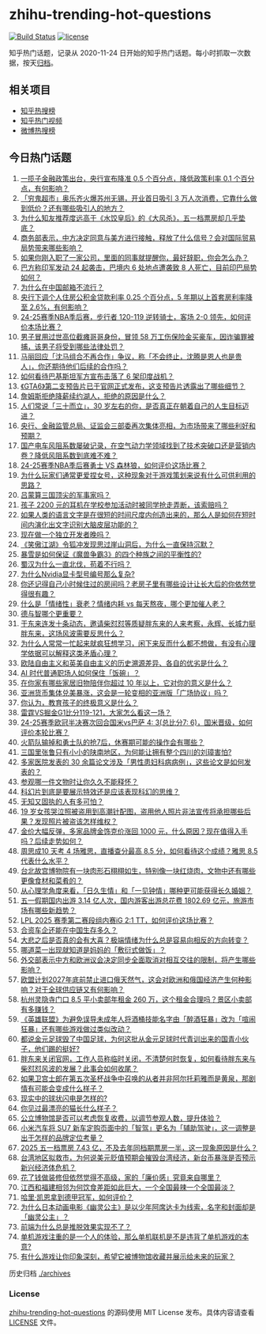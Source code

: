 # zhihu-trending-hot-questions

[![Build Status](https://github.com/justjavac/zhihu-trending-hot-questions/workflows/ci/badge.svg?branch=master)](https://github.com/justjavac/zhihu-trending-hot-questions/actions)
[![license](https://img.shields.io/github/license/justjavac/zhihu-trending-hot-questions)](https://github.com/justjavac/zhihu-trending-hot-questions/blob/master/LICENSE)

知乎热门话题，记录从 2020-11-24
日开始的知乎热门话题。每小时抓取一次数据，按天[归档](./archives)。

## 相关项目

- [知乎热搜榜](https://github.com/justjavac/zhihu-trending-top-search)
- [知乎热门视频](https://github.com/justjavac/zhihu-trending-hot-video)
- [微博热搜榜](https://github.com/justjavac/weibo-trending-hot-search)

## 今日热门话题

<!-- BEGIN -->
<!-- 最后更新时间 Wed May 07 2025 13:09:22 GMT+0800 (China Standard Time) -->

1. [一揽子金融政策出台，央行宣布降准 0.5 个百分点，降低政策利率 0.1 个百分点，有何影响？](https://www.zhihu.com/question/1903376638756000800)
1. [「穷鬼超市」奥乐齐火爆苏州无锡，开业首日吸引 3 万人次消费，它靠什么做到低价？还有哪些吸引人的地方？](https://www.zhihu.com/question/1901917498087006700)
1. [为什么知友推荐度远高于《水饺皇后》的《大风杀》，五一档票房却几乎垫底？](https://www.zhihu.com/question/1903013096211064600)
1. [商务部表示，中方决定同意与美方进行接触，释放了什么信号？会对国际贸易局势带来哪些影响？](https://www.zhihu.com/question/1903357433289601800)
1. [如果你刚入职了一家公司，里面的同事就提醒你，最好辞职，你会怎么办？](https://www.zhihu.com/question/1902702827056378000)
1. [巴方称印军发动 24 起袭击，巴境内 6 处地点遭袭致 8 人死亡，目前印巴局势如何？](https://www.zhihu.com/question/1903353263593583000)
1. [为什么在中国邮箱不流行？](https://www.zhihu.com/question/378318261)
1. [央行下调个人住房公积金贷款利率 0.25 个百分点，5 年期以上首套房利率降至 2.6%，有何影响？](https://www.zhihu.com/question/1903377447241651500)
1. [24-25赛季NBA季后赛，步行者 120-119 逆转骑士，客场 2-0 领先，如何评价本场比赛？](https://www.zhihu.com/question/1903386079823881700)
1. [男子冒用过世高位截瘫哥哥身份，冒领 58 万工伤保险金买豪车，因诈骗罪被捕，该男子将受到哪些法律处罚？](https://www.zhihu.com/question/1902835751718183700)
1. [马丽回应「沈马组合不再合作」争议，称「不会终止，沈腾是恩人也是贵人」，你还期待他们后续的合作吗？](https://www.zhihu.com/question/1903116495682234000)
1. [如何看待巴基斯坦军方宣布击落了 6 架印度战机？](https://www.zhihu.com/question/1903341430719625000)
1. [《GTA6》第二支预告片已于官网正式发布，这支预告片透露出了哪些细节？](https://www.zhihu.com/question/1903212326544479200)
1. [詹姆斯拒绝降薪续约湖人，拒绝的原因是什么？](https://www.zhihu.com/question/1901955588344242700)
1. [人们常说「三十而立」，30 岁左右的你，是否真正在朝着自己的人生目标迈进？](https://www.zhihu.com/question/1899868096749110000)
1. [央行、金融监管总局、证监会三部委再次集体亮相，为市场带来了哪些利好和预期？](https://www.zhihu.com/question/1903356362492209000)
1. [国产电车风阻系数屡破记录，在空气动力学领域找到了技术突破口还是营销内卷？降低风阻系数到底难不难？](https://www.zhihu.com/question/1901798815444465700)
1. [24-25赛季NBA季后赛勇士 VS 森林狼，如何评价这场比赛？](https://www.zhihu.com/question/1903385459230487300)
1. [为什么玩家们通常更爱捏女号，这种现象对于游戏策划来说有什么可供利用的思路？](https://www.zhihu.com/question/1898804875753656600)
1. [吕蒙算三国顶尖的军事家吗？](https://www.zhihu.com/question/602725176)
1. [孩子 2200 元的耳机在学校参加活动时被同学抢走弄断，该索赔吗？](https://www.zhihu.com/question/68232098)
1. [如果人类的语言文字是在很短的时间尺度内创造出来的，那么人是如何在短时间内演化出文字识别大脑皮层功能的？](https://www.zhihu.com/question/402889200)
1. [现在做一个独立开发者晚吗？](https://www.zhihu.com/question/448109236)
1. [《笑傲江湖》令狐冲发现思过崖山洞后，为什么一直保持沉默？](https://www.zhihu.com/question/523467190)
1. [暴雪是如何保证《魔兽争霸3》的四个种族之间的平衡性的?](https://www.zhihu.com/question/23233605)
1. [蜀汉为什么一直北伐，苟着不行吗？](https://www.zhihu.com/question/1888937657821790500)
1. [为什么Nvidia显卡型号编号那么复杂?](https://www.zhihu.com/question/1901084677848172300)
1. [你还记得自己小时候住过的房间吗？老房子里有哪些设计让长大后的你依然觉得很有趣？](https://www.zhihu.com/question/1897980291093587700)
1. [什么是「情绪性」衰老？情绪内耗 vs 每天熬夜，哪个更加催人老？](https://www.zhihu.com/question/1892926993252721400)
1. [德与智哪个更重要？](https://www.zhihu.com/question/356686440)
1. [于东来连发十条动态，邀请柴怼怼等质疑胖东来的人来考察，永辉、长城力挺胖东来，这场风波需要反思什么？](https://www.zhihu.com/question/1903160484837984300)
1. [为什么人常常一忙起来就疯狂想学习，闲下来反而什么都不想做，有没有心理学依据可以解释这类矛盾心理？](https://www.zhihu.com/question/1897669593067140600)
1. [欧陆自由主义和英美自由主义的历史溯源差异、各自的优劣是什么？](https://www.zhihu.com/question/548141661)
1. [AI 时代普通职场人如何保住「饭碗」？](https://www.zhihu.com/question/1899868097042715000)
1. [在你家有哪些家居旧物陪伴你超过 10 年以上，它对你的意义是什么？](https://www.zhihu.com/question/1897979898422845700)
1. [亚洲货币集体兑美暴涨，这会是一轮变相的亚洲版「广场协议」吗？](https://www.zhihu.com/question/1902999871876732000)
1. [你认为，教育孩子的终极意义是什么？](https://www.zhihu.com/question/564225434)
1. [雷霆VS掘金G1比分119-121，大家怎么看这一场？](https://www.zhihu.com/question/1903063495274104800)
1. [24-25赛季欧冠半决赛次回合国米vs巴萨 4: 3(总比分7: 6)，国米晋级，如何评价本轮比赛？](https://www.zhihu.com/question/1903325077992379000)
1. [火箭队输掉和勇士队的抢7后，休赛期可能的操作会有哪些？](https://www.zhihu.com/question/1902712853988906200)
1. [三国里张鲁只有小小的陕南地区，为何能让拥有整个四川的刘璋害怕?](https://www.zhihu.com/question/1891429622522045000)
1. [多家医院发表的 30 余篇论文涉及「男性患妇科病病例」，这些论文是如何发表的？](https://www.zhihu.com/question/1902831145168627700)
1. [参观哪一件文物时让你久久不能释怀？](https://www.zhihu.com/question/1898058292539913200)
1. [科幻片到底是要展示特效还是应该表现科幻的思维？](https://www.zhihu.com/question/1901938182867624700)
1. [无知又固执的人有多可怕？](https://www.zhihu.com/question/618054935)
1. [19 岁女孩哭泣照被盗用到高潮针配图，盗用他人照片非法宣传将承担哪些后果？发现照片被盗该怎样维权？](https://www.zhihu.com/question/1902776303968547300)
1. [金价大幅反弹，多家品牌金饰克价涨回 1000 元，什么原因？现在值得入手吗？后续走势如何？](https://www.zhihu.com/question/1903040704910963700)
1. [周思成10 天考 4 场雅思，直播查分最高 8.5 分，如何看待这个成绩？雅思 8.5 代表什么水平？](https://www.zhihu.com/question/1902851038240792800)
1. [台北故宫博物院有一块肉形石栩栩如生，特别像一块红烧肉，文物中还有哪些更像食材和菜肴的？](https://www.zhihu.com/question/1899220467841239000)
1. [从心理学角度来看，「日久生情」和「一见钟情」哪种更可能获得长久婚姻？](https://www.zhihu.com/question/1900719748876043000)
1. [五一假期国内出游 3.14 亿人次，国内游客出游总花费 1802.69 亿元，旅游市场有哪些新趋势？](https://www.zhihu.com/question/1903025173831066400)
1. [LPL 2025 赛季第二赛段组内赛iG 2:1 TT，如何评价这场比赛？](https://www.zhihu.com/question/1903182407848404700)
1. [合资车企还能在中国生存多久？](https://www.zhihu.com/question/15675998484)
1. [大悲之后是否真的会有大喜？极端情绪为什么总是容易向相反的方向转变？](https://www.zhihu.com/question/15231581195)
1. [哪道菜一出现就知道是妈妈的「敷衍式做饭」？](https://www.zhihu.com/question/1899914369975957200)
1. [外交部表示中方和欧洲议会决定同步全面取消对相互交往的限制，将产生哪些影响？](https://www.zhihu.com/question/1903111522613461800)
1. [欧盟计划2027年底前禁止进口俄天然气，这会对欧洲和俄国经济产生何种影响？对于全球供应链又有何影响？](https://www.zhihu.com/question/1902763579217806600)
1. [杭州灵隐寺门口 8.5 平小卖部年租金 260 万，这个租金合理吗？景区小卖部有多赚钱？](https://www.zhihu.com/question/1902464071745364200)
1. [《英雄联盟》为避免误导未成年人将酒桶技能名字由「醉酒狂暴」改为「喧闹狂暴」还有哪些游戏做过类似改动？](https://www.zhihu.com/question/1900152117336962300)
1. [都说金元足球毁了中国足球，为何这批从金元足球时代青训出来的国青小伙子，他们踢的挺好?](https://www.zhihu.com/question/12414273174)
1. [胖东来关闭官网，工作人员称临时关闭，不清楚何时恢复，如何看待胖东来与柴怼怼风波的发展？此事会如何收尾？](https://www.zhihu.com/question/1903062208927200300)
1. [如果卫宫士郎在第五次圣杯战争中召唤的从者并非阿尔托莉雅而是黄泉，那剧情有可能会变成什么样子？](https://www.zhihu.com/question/1902719999149315600)
1. [现实中的球状闪电是怎样的?](https://www.zhihu.com/question/31959164)
1. [你见过最漂亮的猫长什么样子？](https://www.zhihu.com/question/318413880)
1. [公立博物馆是否可以考虑恢复收费，以调节参观人数，提升体验？](https://www.zhihu.com/question/1901536850973275100)
1. [小米汽车将 SU7 新车定购页面中的「智驾」更名为「辅助驾驶」，这一调整是出于怎样的品牌定位考量？](https://www.zhihu.com/question/1902406018308211700)
1. [2025 五一档票房 7.43 亿，不及去年同档期票房一半，这一现象原因是什么？](https://www.zhihu.com/question/1902835234510214400)
1. [台湾地区拟救市，为何说美元贬值预期会摧毁台湾经济，新台币暴涨是否预示新兴经济体危机？](https://www.zhihu.com/question/1902987658789106400)
1. [花了钱做装修但依然觉得不高级，家的「廉价感」究竟来自哪里？](https://www.zhihu.com/question/1888324781482423300)
1. [江西和福建相邻为何饮食差距如此巨大，一个全国最辣一个全国最淡？](https://www.zhihu.com/question/314071191)
1. [哈里·凯恩拿到德甲冠军，如何评价？](https://www.zhihu.com/question/1902792844172845800)
1. [为什么日本动画电影《幽灵公主》是以少年阿席达卡为线索，名字和封面却是「幽灵公主」？](https://www.zhihu.com/question/58415705)
1. [前端为什么总是推脱效果实现不了？](https://www.zhihu.com/question/966922027)
1. [单机游戏注重的是一个人的体验，那么单机联机是不是违背了单机游戏的本意?](https://www.zhihu.com/question/1902524430523031800)
1. [有什么游戏让你印象深刻，希望它被博物馆收藏并展示给未来的玩家？](https://www.zhihu.com/question/1898373573183267600)

<!-- END -->

历史归档 [./archives](./archives)

### License

[zhihu-trending-hot-questions](https://github.com/justjavac/zhihu-trending-hot-questions)
的源码使用 MIT License 发布。具体内容请查看 [LICENSE](./LICENSE) 文件。
